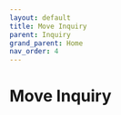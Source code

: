 ```yaml
---
layout: default
title: Move Inquiry
parent: Inquiry
grand_parent: Home
nav_order: 4
---
```


# Move Inquiry